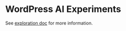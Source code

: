 # WordPress AI Experiments

See [exploration doc](https://docs.google.com/document/d/18EocG7jPDn_-MTl7SbdUqAQD9DlXGchSVJlJvTWLm7E/edit) for more information.
